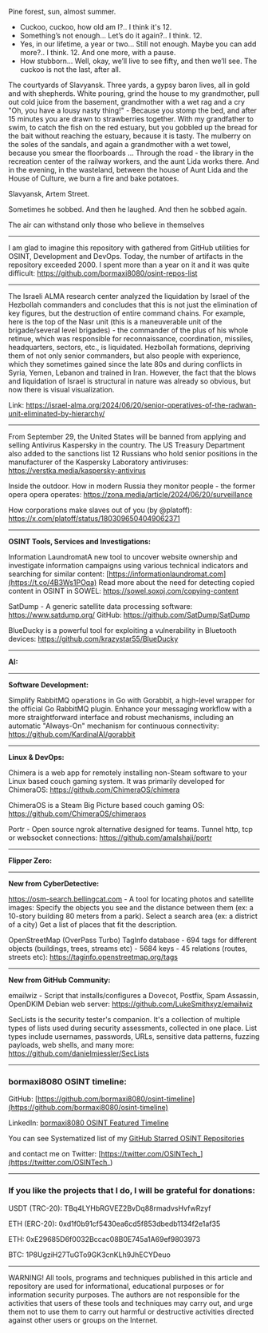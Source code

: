 
Pine forest, sun, almost summer.
- Cuckoo, cuckoo, how old am I?..
I think it's 12.
- Something’s not enough... Let’s do it again?..
I think. 12.
- Yes, in our lifetime, a year or two... Still not enough. Maybe you can add more?..
I think. 12. And one more, with a pause.
- How stubborn... Well, okay, we’ll live to see fifty, and then we’ll see. The cuckoo is not the last, after all.


The courtyards of Slavyansk. Three yards, a gypsy baron lives, all in gold and with shepherds. White pouring, grind the house to my grandmother, pull out cold juice from the basement, grandmother with a wet rag and a cry "Oh, you have a lousy nasty thing!" - Because you stomp the bed, and after 15 minutes you are drawn to strawberries together. With my grandfather to swim, to catch the fish on the red estuary, but you gobbled up the bread for the bait without reaching the estuary, because it is tasty. The mulberry on the soles of the sandals, and again a grandmother with a wet towel, because you smear the floorboards ... Through the road - the library in the recreation center of the railway workers, and the aunt Lida works there. And in the evening, in the wasteland, between the house of Aunt Lida and the House of Culture, we burn a fire and bake potatoes.

Slavyansk, Artem Street.


Sometimes he sobbed. And then he laughed. And then he sobbed again.


The air can withstand only those who believe in themselves

----

I am glad to imagine this repository with gathered from GitHub utilities for OSINT, Development and DevOps. Today, the number of artifacts in the repository exceeded 2000. I spent more than a year on it and it was quite difficult: https://github.com/bormaxi8080/osint-repos-list

----

The Israeli ALMA research center analyzed the liquidation by Israel of the Hezbollah commanders and concludes that this is not just the elimination of key figures, but the destruction of entire command chains. For example, here is the top of the Nasr unit (this is a maneuverable unit of the brigade/several level brigades) - the commander of the plus of his whole retinue, which was responsible for reconnaissance, coordination, missiles, headquarters, sectors, etc., is liquidated. Hezbollah formations, depriving them of not only senior commanders, but also people with experience, which they sometimes gained since the late 80s and during conflicts in Syria, Yemen, Lebanon and trained in Iran. However, the fact that the blows and liquidation of Israel is structural in nature was already so obvious, but now there is visual visualization.

Link: https://israel-alma.org/2024/06/20/senior-operatives-of-the-radwan-unit-eliminated-by-hierarchy/

----

From September 29, the United States will be banned from applying and selling Antivirus Kaspersky in the country. The US Treasury Department also added to the sanctions list 12 Russians who hold senior positions in the manufacturer of the Kaspersky Laboratory antiviruses: https://verstka.media/kaspersky-antivirus

Inside the outdoor. How in modern Russia they monitor people - the former opera opera operates: https://zona.media/article/2024/06/20/surveillance

How corporations make slaves out of you (by @platoff): https://x.com/platoff/status/1803096504049062371

----

**OSINT Tools, Services and Investigations:**

Information LaundromatA new tool to uncover website ownership and investigate information campaigns using various technical indicators and searching for similar content: [https://informationlaundromat.com](https://t.co/4B3Ws1POqa) Read more about the need for detecting copied content in OSINT in SOWEL: https://sowel.soxoj.com/copying-content

SatDump - A generic satellite data processing software: https://www.satdump.org/
GitHub: https://github.com/SatDump/SatDump

BlueDucky is a powerful tool for exploiting a vulnerability in Bluetooth devices: https://github.com/krazystar55/BlueDucky

----

**AI:**



---

**Software Development:**

Simplify RabbitMQ operations in Go with Gorabbit, a high-level wrapper for the official Go RabbitMQ plugin. Enhance your messaging workflow with a more straightforward interface and robust mechanisms, including an automatic "Always-On" mechanism for continuous connectivity: https://github.com/KardinalAI/gorabbit

----

**Linux & DevOps:**

Chimera is a web app for remotely installing non-Steam software to your Linux based couch gaming system. It was primarily developed for ChimeraOS: https://github.com/ChimeraOS/chimera

ChimeraOS is a Steam Big Picture based couch gaming OS: https://github.com/ChimeraOS/chimeraos

Portr - Open source ngrok alternative designed for teams. Tunnel http, tcp or websocket connections: https://github.com/amalshaji/portr

----

**Flipper Zero:**



----

**New from CyberDetective:**

https://osm-search.bellingcat.com - A tool for locating photos and satellite images: Specify the objects you see and the distance between them (ex: a 10-story building 80 meters from a park). Select a search area (ex: a district of a city) Get a list of places that fit the description.

OpenStreetMap (OverPass Turbo) TagInfo database - 694 tags for different objects (buildings, trees, streams etc) - 5684 keys - 45 relations (routes, streets etc): https://taginfo.openstreetmap.org/tags

----

**New from GitHub Community:**

emailwiz - Script that installs/configures a Dovecot, Postfix, Spam Assassin, OpenDKIM Debian web server: https://github.com/LukeSmithxyz/emailwiz

SecLists is the security tester's companion. It's a collection of multiple types of lists used during security assessments, collected in one place. List types include usernames, passwords, URLs, sensitive data patterns, fuzzing payloads, web shells, and many more: https://github.com/danielmiessler/SecLists

----
### bormaxi8080 OSINT timeline:

GitHub: [https://github.com/bormaxi8080/osint-timeline](https://github.com/bormaxi8080/osint-timeline)

LinkedIn: [bormaxi8080 OSINT Featured Timeline](https://www.linkedin.com/in/osintech/details/featured/)

You can see Systematized list of my [GitHub Starred OSINT Repositories](https://github.com/bormaxi8080/osint-repos-list)

and contact me on Twitter: [https://twitter.com/OSINTech_](https://twitter.com/OSINTech_)

----
### If you like the projects that I do, I will be grateful for donations:

USDT (TRC-20): TBq4LYHbRGVEZ2BvDq88rmadvsHvfwRzyf

ETH (ERC-20): 0xd1f0b91cf5430ea6cd5f853dbedb1134f2e1af35

ETH: 0xE29685D6f0032Bccac08B0E745a1A69ef9803973

BTC: 1P8UgziH27TuGTo9GK3cnKLh9JhECYDeuo

----

WARNING! All tools, programs and techniques published in this article and repository are used for informational, educational purposes or for information security purposes. The authors are not responsible for the activities that users of these tools and techniques may carry out, and urge them not to use them to carry out harmful or destructive activities directed against other users or groups on the Internet.
